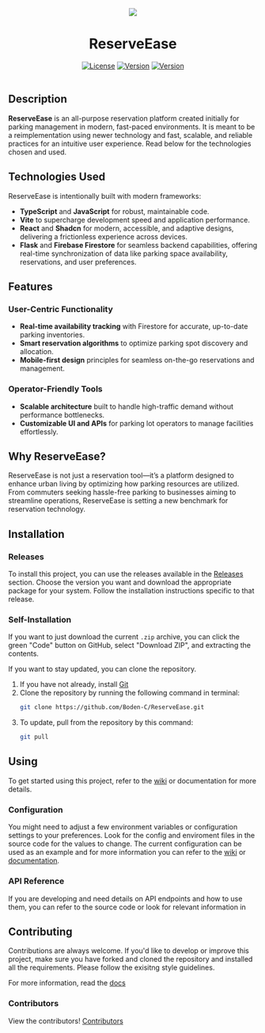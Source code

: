 <div align="center">
   <img src="https://github.com/user-attachments/assets/c5e2a7c2-1522-4489-8ff0-d644bed59956">
   <h1>ReserveEase</h1>
   <a href="./LICENSE"><img src="https://img.shields.io/badge/License-MIT-green?style=flat-square" alt="License"></a>
   <a href="../../releases"><img src="https://img.shields.io/badge/Version-b0.1-green?style=flat-square" alt="Version"></a>
   <a href="../../wiki"><img src="https://img.shields.io/badge/Wiki-WIP-red?style=flat-square" alt="Version"></a>
   <br>
</div>
<br>

## Description
**ReserveEase** is an all-purpose reservation platform created initially for parking management in modern, fast-paced environments. It is meant to be a reimplementation using newer technology and fast, scalable, and reliable practices for an intuitive user experience. Read below for the technologies chosen and used.

## Technologies Used  
ReserveEase is intentionally built with modern frameworks:  
- **TypeScript** and **JavaScript** for robust, maintainable code.  
- **Vite** to supercharge development speed and application performance.  
- **React** and **Shadcn** for modern, accessible, and adaptive designs, delivering a frictionless experience across devices.  
- **Flask** and **Firebase Firestore** for seamless backend capabilities, offering real-time synchronization of data like parking space availability, reservations, and user preferences.  

## Features  
### User-Centric Functionality  
- **Real-time availability tracking** with Firestore for accurate, up-to-date parking inventories.  
- **Smart reservation algorithms** to optimize parking spot discovery and allocation.  
- **Mobile-first design** principles for seamless on-the-go reservations and management.  

### Operator-Friendly Tools  
- **Scalable architecture** built to handle high-traffic demand without performance bottlenecks.  
- **Customizable UI and APIs** for parking lot operators to manage facilities effortlessly.  

## Why ReserveEase?  
ReserveEase is not just a reservation tool—it’s a platform designed to enhance urban living by optimizing how parking resources are utilized. From commuters seeking hassle-free parking to businesses aiming to streamline operations, ReserveEase is setting a new benchmark for reservation technology.  


## Installation

### Releases

To install this project, you can use the releases available in the [Releases](../../releases) section. Choose the version you want and download the appropriate package for your system. Follow the installation instructions specific to that release.

### Self-Installation

If you want to just download the current `.zip` archive, you can click the green "Code" button on GitHub, select "Download ZIP", and extracting the contents.

If you want to stay updated, you can clone the repository. 

1. If you have not already, install [Git](https://git-scm.com/)
2. Clone the repository by running the following command in terminal:
   ```bash
   git clone https://github.com/Boden-C/ReserveEase.git
   ```
3. To update, pull from the repository by this command:
   ```bash
   git pull
   ```

## Using

To get started using this project, refer to the [wiki](../../wiki) or documentation for more details.

### Configuration

You might need to adjust a few environment variables or configuration settings to your preferences. Look for the config and enviroment files in the source code for the values to change. The current configuration can be used as an example and for more information you can refer to the [wiki](../../wiki) or [documentation](./docs).

### API Reference

If you are developing and need details on API endpoints and how to use them, you can refer to the source code or look for relevant information in 

## Contributing

Contributions are always welcome. If you'd like to develop or improve this project, make sure you have forked and cloned the repository and installed all the requirements. Please follow the exisitng style guidelines.

For more information, read the [docs](./docs)

### Contributors

View the contributors!
[Contributors](../../graphs/contributors)
